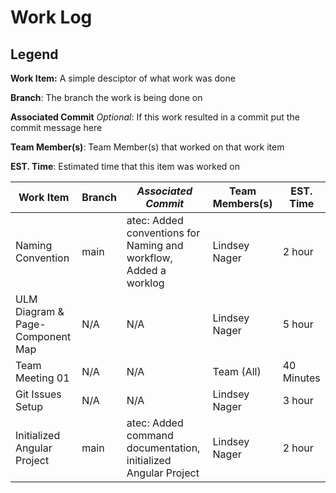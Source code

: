 # Work Log

## Legend
**Work Item:** A simple desciptor of what work was done

**Branch**: The branch the work is being done on

**Associated Commit** *Optional*: If this work resulted in a commit put the commit message here

**Team Member(s)**: Team Member(s) that worked on that work item

**EST. Time**: Estimated time that this item was worked on


|Work Item|Branch|*Associated Commit*|Team Members(s)|EST. Time|
|-------|---|---|---|---|
|Naming Convention|main|atec: Added conventions for Naming and workflow, Added a worklog|Lindsey Nager|2 hour|
|ULM Diagram & Page-Component Map|N/A|N/A|Lindsey Nager|5 hour|
|Team Meeting 01|N/A|N/A|Team (All)| 40 Minutes|
|Git Issues Setup|N/A|N/A|Lindsey Nager|3 hour|
|Initialized Angular Project|main|atec: Added command documentation, initialized Angular Project|Lindsey Nager|2 hour|
